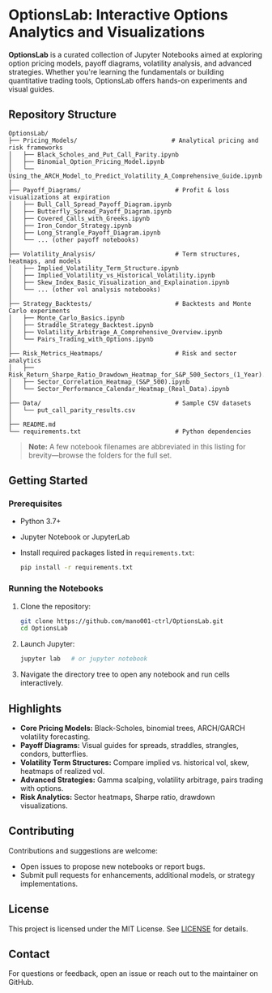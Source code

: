 # OptionsLab: Interactive Options Analytics and Visualizations

**OptionsLab** is a curated collection of Jupyter Notebooks aimed at exploring option pricing models, payoff diagrams, volatility analysis, and advanced strategies. Whether you're learning the fundamentals or building quantitative trading tools, OptionsLab offers hands-on experiments and visual guides.

## Repository Structure

```
OptionsLab/
├── Pricing_Models/                          # Analytical pricing and risk frameworks
│   ├── Black_Scholes_and_Put_Call_Parity.ipynb
│   ├── Binomial_Option_Pricing_Model.ipynb
│   └── Using_the_ARCH_Model_to_Predict_Volatility_A_Comprehensive_Guide.ipynb
│
├── Payoff_Diagrams/                          # Profit & loss visualizations at expiration
│   ├── Bull_Call_Spread_Payoff_Diagram.ipynb
│   ├── Butterfly_Spread_Payoff_Diagram.ipynb
│   ├── Covered_Calls_with_Greeks.ipynb
│   ├── Iron_Condor_Strategy.ipynb
│   ├── Long_Strangle_Payoff_Diagram.ipynb
│   └── ... (other payoff notebooks)
│
├── Volatility_Analysis/                      # Term structures, heatmaps, and models
│   ├── Implied_Volatility_Term_Structure.ipynb
│   ├── Implied_Volatility_vs_Historical_Volatility.ipynb
│   ├── Skew_Index_Basic_Visualization_and_Explaination.ipynb
│   └── ... (other vol analysis notebooks)
│
├── Strategy_Backtests/                       # Backtests and Monte Carlo experiments
│   ├── Monte_Carlo_Basics.ipynb
│   ├── Straddle_Strategy_Backtest.ipynb
│   ├── Volatility_Arbitrage_A_Comprehensive_Overview.ipynb
│   └── Pairs_Trading_with_Options.ipynb
│
├── Risk_Metrics_Heatmaps/                    # Risk and sector analytics
│   ├── Risk_Return_Sharpe_Ratio_Drawdown_Heatmap_for_S&P_500_Sectors_(1_Year).ipynb
│   ├── Sector_Correlation_Heatmap_(S&P_500).ipynb
│   └── Sector_Performance_Calendar_Heatmap_(Real_Data).ipynb
│
├── Data/                                     # Sample CSV datasets
│   └── put_call_parity_results.csv
│
├── README.md
└── requirements.txt                          # Python dependencies
```

> **Note:** A few notebook filenames are abbreviated in this listing for brevity—browse the folders for the full set.

## Getting Started

### Prerequisites

* Python 3.7+
* Jupyter Notebook or JupyterLab
* Install required packages listed in `requirements.txt`:

  ```bash
  pip install -r requirements.txt
  ```

### Running the Notebooks

1. Clone the repository:

   ```bash
   git clone https://github.com/mano001-ctrl/OptionsLab.git
   cd OptionsLab
   ```
2. Launch Jupyter:

   ```bash
   jupyter lab   # or jupyter notebook
   ```
3. Navigate the directory tree to open any notebook and run cells interactively.

## Highlights

* **Core Pricing Models:** Black-Scholes, binomial trees, ARCH/GARCH volatility forecasting.
* **Payoff Diagrams:** Visual guides for spreads, straddles, strangles, condors, butterflies.
* **Volatility Term Structures:** Compare implied vs. historical vol, skew, heatmaps of realized vol.
* **Advanced Strategies:** Gamma scalping, volatility arbitrage, pairs trading with options.
* **Risk Analytics:** Sector heatmaps, Sharpe ratio, drawdown visualizations.

## Contributing

Contributions and suggestions are welcome:

* Open issues to propose new notebooks or report bugs.
* Submit pull requests for enhancements, additional models, or strategy implementations.

## License

This project is licensed under the MIT License. See [LICENSE](LICENSE) for details.

## Contact

For questions or feedback, open an issue or reach out to the maintainer on GitHub.
